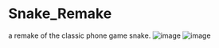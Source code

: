 # Snake_Remake
a remake of the classic phone game snake.
![image](https://user-images.githubusercontent.com/103245650/210324392-55dd05e2-b647-4a46-9d8f-f226aeeb7f7b.png)
![image](https://user-images.githubusercontent.com/103245650/210324488-f6b6eb9f-9167-47b5-9336-26cf84353395.png)
